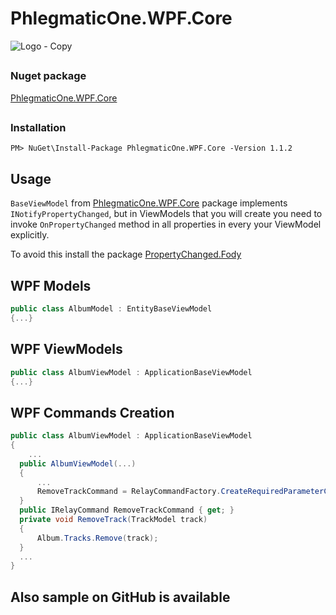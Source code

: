 # PhlegmaticOne.WPF.Core
![Logo - Copy](https://user-images.githubusercontent.com/73738250/192877116-bf055039-8220-4ec7-bec0-66c1e269910f.png)
##

### Nuget package
[PhlegmaticOne.WPF.Core](https://www.nuget.org/packages/PhlegmaticOne.WPF.Core/)
##

### Installation
```
PM> NuGet\Install-Package PhlegmaticOne.WPF.Core -Version 1.1.2
```
## Usage
```BaseViewModel``` from [PhlegmaticOne.WPF.Core](https://www.nuget.org/packages/PhlegmaticOne.WPF.Core/) package implements ```INotifyPropertyChanged```, but in ViewModels that you will create you need to invoke ```OnPropertyChanged``` method in all properties in every your ViewModel explicitly.

To avoid this install the package [PropertyChanged.Fody](https://www.nuget.org/packages/PropertyChanged.Fody/)

## WPF Models
```csharp
public class AlbumModel : EntityBaseViewModel
{...}
```

## WPF ViewModels
```csharp
public class AlbumViewModel : ApplicationBaseViewModel
{...}
```

## WPF Commands Creation
```csharp
public class AlbumViewModel : ApplicationBaseViewModel
{
	...
  public AlbumViewModel(...)
  {
      ...
      RemoveTrackCommand = RelayCommandFactory.CreateRequiredParameterCommand<TrackModel>(RemoveTrack, _ => true);
  }
  public IRelayCommand RemoveTrackCommand { get; }
  private void RemoveTrack(TrackModel track)
  {
      Album.Tracks.Remove(track);
  }
  ...
}
```

## Also sample on GitHub is available
